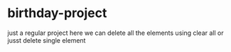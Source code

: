 # birthday-project
just a regular project here we can delete all the elements using clear all or jusst delete single element
